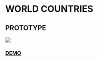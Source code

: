 # WORLD COUNTRIES

## PROTOTYPE

![](prototype.gif)

### [DEMO](https://microieva.github.io/countries/)